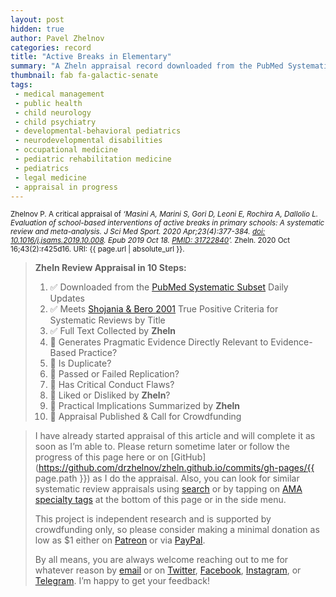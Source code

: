 ```yaml
---
layout: post
hidden: true
author: Pavel Zhelnov
categories: record
title: "Active Breaks in Elementary"
summary: "A Zheln appraisal record downloaded from the PubMed Systematic Subset daily updates."
thumbnail: fab fa-galactic-senate
tags:
 - medical management
 - public health
 - child neurology
 - child psychiatry
 - developmental-behavioral pediatrics
 - neurodevelopmental disabilities
 - occupational medicine
 - pediatric rehabilitation medicine
 - pediatrics
 - legal medicine
 - appraisal in progress
---
```


<small id="citation">Zhelnov P. A critical appraisal of _‘Masini A, Marini S, Gori D, Leoni E, Rochira A, Dallolio L. Evaluation of school-based interventions of active breaks in primary schools: A systematic review and meta-analysis. J Sci Med Sport. 2020 Apr;23(4):377-384. [doi: 10.1016/j.jsams.2019.10.008](https://doi.org/10.1016/j.jsams.2019.10.008). Epub 2019 Oct 18. [PMID: 31722840](https://pubmed.gov/31722840)’._ Zheln. 2020 Oct 16;43(2):r425d16. URI: {{ page.url | absolute_url }}.</small>

> **Zheln Review Appraisal in 10 Steps:**
>
> 1. ✅ Downloaded from the [PubMed Systematic Subset](https://github.com/p1m-ortho/qs-global-ortho-search-queries/blob/global-sr-query/README.md) Daily Updates
> 2. ✅ Meets [Shojania & Bero 2001](https://www.researchgate.net/publication/11820967_Taking_Advantage_of_the_Explosion_of_Systematic_Reviews_An_Efficient_MEDLINE_Search_Strategy) True Positive Criteria for Systematic Reviews by Title
> 3. ✅ Full Text Collected by **Zheln**
> 4. 🔄 Generates Pragmatic Evidence Directly Relevant to Evidence-Based Practice?
> 5. 🔄 Is Duplicate?
> 6. 🔄 Passed or Failed Replication?
> 7. 🔄 Has Critical Conduct Flaws?
> 8. 🔄 Liked or Disliked by **Zheln**?
> 9. 🔄 Practical Implications Summarized by **Zheln**
> 10. 🔄 Appraisal Published & Call for Crowdfunding

> I have already started appraisal of this article and will complete it as soon as I’m able to. Please return sometime later or follow the progress of this page here or on [GitHub](https://github.com/drzhelnov/zheln.github.io/commits/gh-pages/{{ page.path }}) as I do the appraisal. Also, you can look for similar systematic review appraisals using [search](/search/) or by tapping on [AMA specialty tags](/browse/) at the bottom of this page or in the side menu.
>
> This project is independent research and is supported by crowdfunding only, so please consider making a minimal donation as low as $1 either on [Patreon](https://patreon.com/zheln) or via [PayPal](https://paypal.me/pjelnov).
>
> By all means, you are always welcome reaching out to me for whatever reason by [email](mailto:pavel@zheln.com) or on [Twitter](https://twitter.com/drzhelnov), [Facebook](https://facebook.com/drzhelnov), [Instagram](https://instagram.com/igzheln), or [Telegram](https://t.me/drzhelnov). I’m happy to get your feedback!
